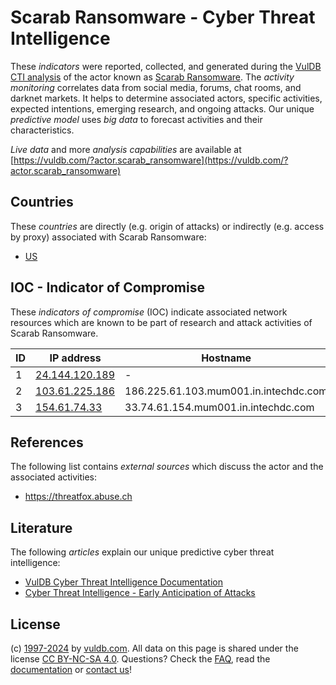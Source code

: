 # Scarab Ransomware - Cyber Threat Intelligence

These _indicators_ were reported, collected, and generated during the [VulDB CTI analysis](https://vuldb.com/?kb.cti) of the actor known as [Scarab Ransomware](https://vuldb.com/?actor.scarab_ransomware). The _activity monitoring_ correlates data from social media, forums, chat rooms, and darknet markets. It helps to determine associated actors, specific activities, expected intentions, emerging research, and ongoing attacks. Our unique _predictive model_ uses _big data_ to forecast activities and their characteristics.

_Live data_ and more _analysis capabilities_ are available at [https://vuldb.com/?actor.scarab_ransomware](https://vuldb.com/?actor.scarab_ransomware)

## Countries

These _countries_ are directly (e.g. origin of attacks) or indirectly (e.g. access by proxy) associated with Scarab Ransomware:

* [US](https://vuldb.com/?country.us)

## IOC - Indicator of Compromise

These _indicators of compromise_ (IOC) indicate associated network resources which are known to be part of research and attack activities of Scarab Ransomware.

ID | IP address | Hostname | Campaign | Confidence
-- | ---------- | -------- | -------- | ----------
1 | [24.144.120.189](https://vuldb.com/?ip.24.144.120.189) | - | - | High
2 | [103.61.225.186](https://vuldb.com/?ip.103.61.225.186) | 186.225.61.103.mum001.in.intechdc.com | - | High
3 | [154.61.74.33](https://vuldb.com/?ip.154.61.74.33) | 33.74.61.154.mum001.in.intechdc.com | - | High

## References

The following list contains _external sources_ which discuss the actor and the associated activities:

* https://threatfox.abuse.ch

## Literature

The following _articles_ explain our unique predictive cyber threat intelligence:

* [VulDB Cyber Threat Intelligence Documentation](https://vuldb.com/?kb.cti)
* [Cyber Threat Intelligence - Early Anticipation of Attacks](https://www.scip.ch/en/?labs.20201022)

## License

(c) [1997-2024](https://vuldb.com/?kb.changelog) by [vuldb.com](https://vuldb.com/?kb.about). All data on this page is shared under the license [CC BY-NC-SA 4.0](https://creativecommons.org/licenses/by-nc-sa/4.0/). Questions? Check the [FAQ](https://vuldb.com/?kb.faq), read the [documentation](https://vuldb.com/?kb) or [contact us](https://vuldb.com/?contact)!
